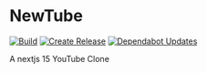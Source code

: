 # NewTube

[![Build](https://github.com/Zaid-maker/newtube/actions/workflows/build.yml/badge.svg)](https://github.com/Zaid-maker/newtube/actions/workflows/build.yml) [![Create Release](https://github.com/Zaid-maker/newtube/actions/workflows/create-release.yml/badge.svg)](https://github.com/Zaid-maker/newtube/actions/workflows/create-release.yml) [![Dependabot Updates](https://github.com/Zaid-maker/newtube/actions/workflows/dependabot/dependabot-updates/badge.svg)](https://github.com/Zaid-maker/newtube/actions/workflows/dependabot/dependabot-updates)

A nextjs 15 YouTube Clone
